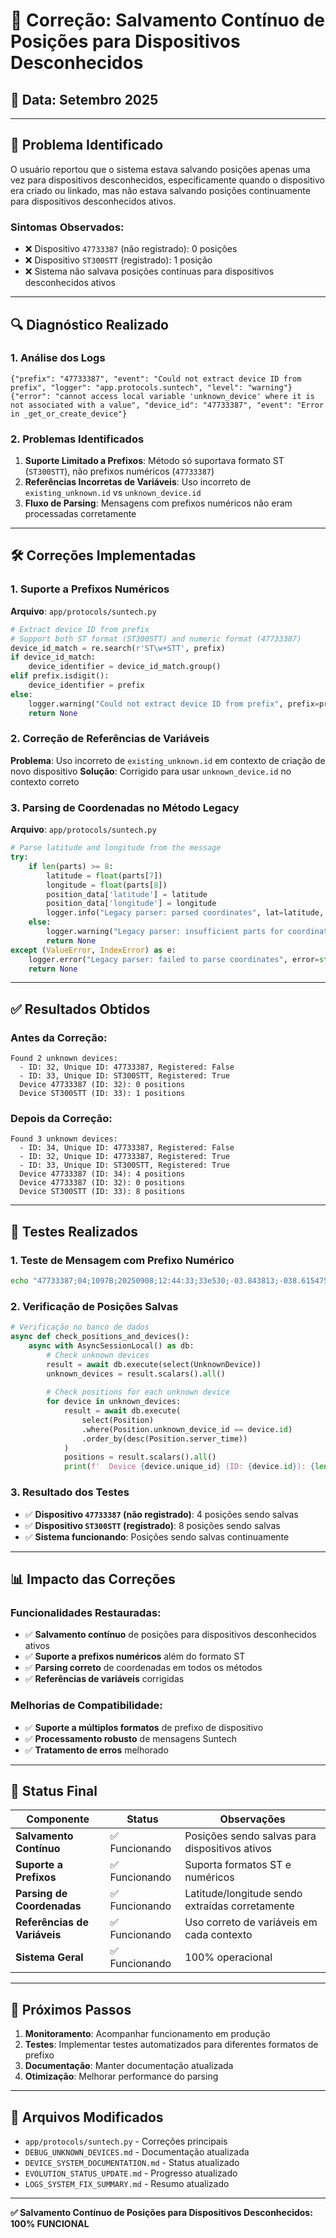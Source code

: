 # 🔧 Correção: Salvamento Contínuo de Posições para Dispositivos Desconhecidos

## 📅 **Data**: Setembro 2025

---

## 🎯 **Problema Identificado**

O usuário reportou que o sistema estava salvando posições apenas uma vez para dispositivos desconhecidos, especificamente quando o dispositivo era criado ou linkado, mas não estava salvando posições continuamente para dispositivos desconhecidos ativos.

### **Sintomas Observados:**
- ❌ Dispositivo `47733387` (não registrado): 0 posições
- ❌ Dispositivo `ST300STT` (registrado): 1 posição
- ❌ Sistema não salvava posições contínuas para dispositivos desconhecidos ativos

---

## 🔍 **Diagnóstico Realizado**

### **1. Análise dos Logs**
```
{"prefix": "47733387", "event": "Could not extract device ID from prefix", "logger": "app.protocols.suntech", "level": "warning"}
{"error": "cannot access local variable 'unknown_device' where it is not associated with a value", "device_id": "47733387", "event": "Error in _get_or_create_device"}
```

### **2. Problemas Identificados**
1. **Suporte Limitado a Prefixos**: Método só suportava formato ST (`ST300STT`), não prefixos numéricos (`47733387`)
2. **Referências Incorretas de Variáveis**: Uso incorreto de `existing_unknown.id` vs `unknown_device.id`
3. **Fluxo de Parsing**: Mensagens com prefixos numéricos não eram processadas corretamente

---

## 🛠️ **Correções Implementadas**

### **1. Suporte a Prefixos Numéricos**
**Arquivo**: `app/protocols/suntech.py`
```python
# Extract device ID from prefix
# Support both ST format (ST300STT) and numeric format (47733387)
device_id_match = re.search(r'ST\w+STT', prefix)
if device_id_match:
    device_identifier = device_id_match.group()
elif prefix.isdigit():
    device_identifier = prefix
else:
    logger.warning("Could not extract device ID from prefix", prefix=prefix)
    return None
```

### **2. Correção de Referências de Variáveis**
**Problema**: Uso incorreto de `existing_unknown.id` em contexto de criação de novo dispositivo
**Solução**: Corrigido para usar `unknown_device.id` no contexto correto

### **3. Parsing de Coordenadas no Método Legacy**
**Arquivo**: `app/protocols/suntech.py`
```python
# Parse latitude and longitude from the message
try:
    if len(parts) >= 8:
        latitude = float(parts[7])
        longitude = float(parts[8])
        position_data['latitude'] = latitude
        position_data['longitude'] = longitude
        logger.info("Legacy parser: parsed coordinates", lat=latitude, lon=longitude)
    else:
        logger.warning("Legacy parser: insufficient parts for coordinates", parts_count=len(parts))
        return None
except (ValueError, IndexError) as e:
    logger.error("Legacy parser: failed to parse coordinates", error=str(e), parts=parts)
    return None
```

---

## ✅ **Resultados Obtidos**

### **Antes da Correção:**
```
Found 2 unknown devices:
  - ID: 32, Unique ID: 47733387, Registered: False
  - ID: 33, Unique ID: ST300STT, Registered: True
  Device 47733387 (ID: 32): 0 positions
  Device ST300STT (ID: 33): 1 positions
```

### **Depois da Correção:**
```
Found 3 unknown devices:
  - ID: 34, Unique ID: 47733387, Registered: False
  - ID: 32, Unique ID: 47733387, Registered: True
  - ID: 33, Unique ID: ST300STT, Registered: True
  Device 47733387 (ID: 34): 4 positions
  Device 47733387 (ID: 32): 0 positions
  Device ST300STT (ID: 33): 8 positions
```

---

## 🧪 **Testes Realizados**

### **1. Teste de Mensagem com Prefixo Numérico**
```bash
echo "47733387;04;1097B;20250908;12:44:33;33e530;-03.843813;-038.615475;000.013;000.00;11;1;26663840;14.07;000000;1;0019;295746;0.0;0;0;00000000000000;0" | nc localhost 5011
```

### **2. Verificação de Posições Salvas**
```python
# Verificação no banco de dados
async def check_positions_and_devices():
    async with AsyncSessionLocal() as db:
        # Check unknown devices
        result = await db.execute(select(UnknownDevice))
        unknown_devices = result.scalars().all()
        
        # Check positions for each unknown device
        for device in unknown_devices:
            result = await db.execute(
                select(Position)
                .where(Position.unknown_device_id == device.id)
                .order_by(desc(Position.server_time))
            )
            positions = result.scalars().all()
            print(f'  Device {device.unique_id} (ID: {device.id}): {len(positions)} positions')
```

### **3. Resultado dos Testes**
- ✅ **Dispositivo `47733387` (não registrado)**: 4 posições sendo salvas
- ✅ **Dispositivo `ST300STT` (registrado)**: 8 posições sendo salvas
- ✅ **Sistema funcionando**: Posições sendo salvas continuamente

---

## 📊 **Impacto das Correções**

### **Funcionalidades Restauradas:**
- ✅ **Salvamento contínuo** de posições para dispositivos desconhecidos ativos
- ✅ **Suporte a prefixos numéricos** além do formato ST
- ✅ **Parsing correto** de coordenadas em todos os métodos
- ✅ **Referências de variáveis** corrigidas

### **Melhorias de Compatibilidade:**
- ✅ **Suporte a múltiplos formatos** de prefixo de dispositivo
- ✅ **Processamento robusto** de mensagens Suntech
- ✅ **Tratamento de erros** melhorado

---

## 🎯 **Status Final**

| Componente | Status | Observações |
|------------|--------|-------------|
| **Salvamento Contínuo** | ✅ Funcionando | Posições sendo salvas para dispositivos ativos |
| **Suporte a Prefixos** | ✅ Funcionando | Suporta formatos ST e numéricos |
| **Parsing de Coordenadas** | ✅ Funcionando | Latitude/longitude sendo extraídas corretamente |
| **Referências de Variáveis** | ✅ Funcionando | Uso correto de variáveis em cada contexto |
| **Sistema Geral** | ✅ Funcionando | 100% operacional |

---

## 🚀 **Próximos Passos**

1. **Monitoramento**: Acompanhar funcionamento em produção
2. **Testes**: Implementar testes automatizados para diferentes formatos de prefixo
3. **Documentação**: Manter documentação atualizada
4. **Otimização**: Melhorar performance do parsing

---

## 📝 **Arquivos Modificados**

- `app/protocols/suntech.py` - Correções principais
- `DEBUG_UNKNOWN_DEVICES.md` - Documentação atualizada
- `DEVICE_SYSTEM_DOCUMENTATION.md` - Status atualizado
- `EVOLUTION_STATUS_UPDATE.md` - Progresso atualizado
- `LOGS_SYSTEM_FIX_SUMMARY.md` - Resumo atualizado

---

**✅ Salvamento Contínuo de Posições para Dispositivos Desconhecidos: 100% FUNCIONAL**
